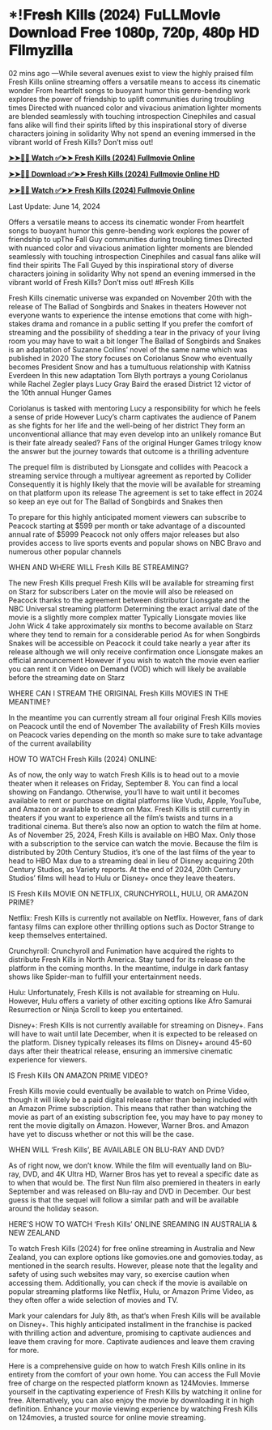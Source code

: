 # *!𝐅𝐫𝐞𝐬𝐡 𝐊𝐢𝐥𝐥𝐬 (𝟐𝟎𝟐𝟒) 𝐅𝐮𝐋𝐋𝐌𝐨𝐯𝐢𝐞 𝐃𝐨𝐰𝐧𝐥𝐨𝐚𝐝 𝐅𝐫𝐞𝐞 𝟏𝟎𝟖𝟎𝐩, 𝟕𝟐𝟎𝐩, 𝟒𝟖𝟎𝐩 𝐇𝐃 𝐅𝐢𝐥𝐦𝐲𝐳𝐢𝐥𝐥𝐚

02 mins ago —While several avenues exist to view the highly praised film Fresh Kills online streaming offers a versatile means to access its cinematic wonder From heartfelt songs to buoyant humor this genre-bending work explores the power of friendship to uplift communities during troubling times Directed with nuanced color and vivacious animation lighter moments are blended seamlessly with touching introspection Cinephiles and casual fans alike will find their spirits lifted by this inspirational story of diverse characters joining in solidarity Why not spend an evening immersed in the vibrant world of Fresh Kills? Don’t miss out!

**[➤➤🔴📱 Watch ✅➤➤ Fresh Kills (2024) Fullmovie Online](https://cutt.ly/tw5Ti7l1)**

**[➤➤🔴📱 Download ✅➤➤ Fresh Kills (2024) Fullmovie Online HD](https://cutt.ly/tw5Ti7l1)**

**[➤➤🔴📱 Watch ✅➤➤ Fresh Kills (2024) Fullmovie Online](https://cutt.ly/tw5Ti7l1)**

Last Update: June 14, 2024

Offers a versatile means to access its cinematic wonder From heartfelt songs to buoyant humor this genre-bending work explores the power of friendship to upThe Fall Guy communities during troubling times Directed with nuanced color and vivacious animation lighter moments are blended seamlessly with touching introspection Cinephiles and casual fans alike will find their spirits The Fall Guyed by this inspirational story of diverse characters joining in solidarity Why not spend an evening immersed in the vibrant world of Fresh Kills? Don’t miss out! #Fresh Kills

Fresh Kills cinematic universe was expanded on November 20th with the release of The Ballad of Songbirds and Snakes in theaters However not everyone wants to experience the intense emotions that come with high-stakes drama and romance in a public setting If you prefer the comfort of streaming and the possibility of shedding a tear in the privacy of your living room you may have to wait a bit longer The Ballad of Songbirds and Snakes is an adaptation of Suzanne Collins’ novel of the same name which was published in 2020 The story focuses on Coriolanus Snow who eventually becomes President Snow and has a tumultuous relationship with Katniss Everdeen In this new adaptation Tom Blyth portrays a young Coriolanus while Rachel Zegler plays Lucy Gray Baird the erased District 12 victor of the 10th annual Hunger Games

Coriolanus is tasked with mentoring Lucy a responsibility for which he feels a sense of pride However Lucy’s charm captivates the audience of Panem as she fights for her life and the well-being of her district They form an unconventional alliance that may even develop into an unlikely romance But is their fate already sealed? Fans of the original Hunger Games trilogy know the answer but the journey towards that outcome is a thrilling adventure

The prequel film is distributed by Lionsgate and collides with Peacock a streaming service through a multiyear agreement as reported by Collider Consequently it is highly likely that the movie will be available for streaming on that platform upon its release The agreement is set to take effect in 2024 so keep an eye out for The Ballad of Songbirds and Snakes then

To prepare for this highly anticipated moment viewers can subscribe to Peacock starting at $599 per month or take advantage of a discounted annual rate of $5999 Peacock not only offers major releases but also provides access to live sports events and popular shows on NBC Bravo and numerous other popular channels

WHEN AND WHERE WILL Fresh Kills BE STREAMING?

The new Fresh Kills prequel Fresh Kills will be available for streaming first on Starz for subscribers Later on the movie will also be released on Peacock thanks to the agreement between distributor Lionsgate and the NBC Universal streaming platform Determining the exact arrival date of the movie is a slightly more complex matter Typically Lionsgate movies like John Wick 4 take approximately six months to become available on Starz where they tend to remain for a considerable period As for when Songbirds Snakes will be accessible on Peacock it could take nearly a year after its release although we will only receive confirmation once Lionsgate makes an official announcement However if you wish to watch the movie even earlier you can rent it on Video on Demand (VOD) which will likely be available before the streaming date on Starz

WHERE CAN I STREAM THE ORIGINAL Fresh Kills MOVIES IN THE MEANTIME?

In the meantime you can currently stream all four original Fresh Kills movies on Peacock until the end of November The availability of Fresh Kills movies on Peacock varies depending on the month so make sure to take advantage of the current availability

HOW TO WATCH Fresh Kills (2024) ONLINE:

As of now, the only way to watch Fresh Kills is to head out to a movie theater when it releases on Friday, September 8. You can find a local showing on Fandango. Otherwise, you’ll have to wait until it becomes available to rent or purchase on digital platforms like Vudu, Apple, YouTube, and Amazon or available to stream on Max. Fresh Kills is still currently in theaters if you want to experience all the film’s twists and turns in a traditional cinema. But there’s also now an option to watch the film at home. As of November 25, 2024, Fresh Kills is available on HBO Max. Only those with a subscription to the service can watch the movie. Because the film is distributed by 20th Century Studios, it’s one of the last films of the year to head to HBO Max due to a streaming deal in lieu of Disney acquiring 20th Century Studios, as Variety reports. At the end of 2024, 20th Century Studios’ films will head to Hulu or Disney+ once they leave theaters.

IS Fresh Kills MOVIE ON NETFLIX, CRUNCHYROLL, HULU, OR AMAZON PRIME?

Netflix: Fresh Kills is currently not available on Netflix. However, fans of dark fantasy films can explore other thrilling options such as Doctor Strange to keep themselves entertained.

Crunchyroll: Crunchyroll and Funimation have acquired the rights to distribute Fresh Kills in North America. Stay tuned for its release on the platform in the coming months. In the meantime, indulge in dark fantasy shows like Spider-man to fulfill your entertainment needs.

Hulu: Unfortunately, Fresh Kills is not available for streaming on Hulu. However, Hulu offers a variety of other exciting options like Afro Samurai Resurrection or Ninja Scroll to keep you entertained.

Disney+: Fresh Kills is not currently available for streaming on Disney+. Fans will have to wait until late December, when it is expected to be released on the platform. Disney typically releases its films on Disney+ around 45-60 days after their theatrical release, ensuring an immersive cinematic experience for viewers.

IS Fresh Kills ON AMAZON PRIME VIDEO?

Fresh Kills movie could eventually be available to watch on Prime Video, though it will likely be a paid digital release rather than being included with an Amazon Prime subscription. This means that rather than watching the movie as part of an existing subscription fee, you may have to pay money to rent the movie digitally on Amazon. However, Warner Bros. and Amazon have yet to discuss whether or not this will be the case.

WHEN WILL ‘Fresh Kills’, BE AVAILABLE ON BLU-RAY AND DVD?

As of right now, we don’t know. While the film will eventually land on Blu-ray, DVD, and 4K Ultra HD, Warner Bros has yet to reveal a specific date as to when that would be. The first Nun film also premiered in theaters in early September and was released on Blu-ray and DVD in December. Our best guess is that the sequel will follow a similar path and will be available around the holiday season.

HERE’S HOW TO WATCH ‘Fresh Kills’ ONLINE SREAMING IN AUSTRALIA & NEW ZEALAND

To watch Fresh Kills (2024) for free online streaming in Australia and New Zealand, you can explore options like gomovies.one and gomovies.today, as mentioned in the search results. However, please note that the legality and safety of using such websites may vary, so exercise caution when accessing them. Additionally, you can check if the movie is available on popular streaming platforms like Netflix, Hulu, or Amazon Prime Video, as they often offer a wide selection of movies and TV.

Mark your calendars for July 8th, as that’s when Fresh Kills will be available on Disney+. This highly anticipated installment in the franchise is packed with thrilling action and adventure, promising to captivate audiences and leave them craving for more. Captivate audiences and leave them craving for more.

Here is a comprehensive guide on how to watch Fresh Kills online in its entirety from the comfort of your own home. You can access the Full Movie free of charge on the respected platform known as 124Movies. Immerse yourself in the captivating experience of Fresh Kills by watching it online for free. Alternatively, you can also enjoy the movie by downloading it in high definition. Enhance your movie viewing experience by watching Fresh Kills on 124movies, a trusted source for online movie streaming.
